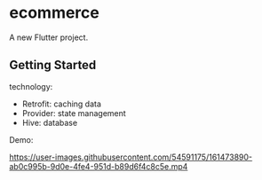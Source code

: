 # ecommerce

A new Flutter project.

## Getting Started

technology:
  + Retrofit: caching data
  + Provider: state management
  + Hive: database
 
 
Demo:
  

https://user-images.githubusercontent.com/54591175/161473890-ab0c995b-9d0e-4fe4-951d-b89d6f4c8c5e.mp4

